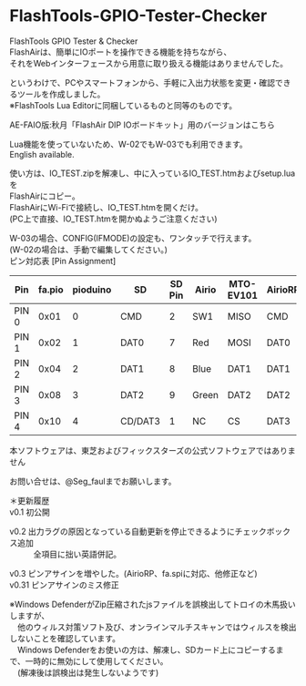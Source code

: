 # FlashTools-GPIO-Tester-Checker
FlashTools GPIO Tester & Checker  
FlashAirは、簡単にIOポートを操作できる機能を持ちながら、  
それをWebインターフェースから用意に取り扱える機能はありませんでした。  
  
というわけで、PCやスマートフォンから、手軽に入出力状態を変更・確認できるツールを作成しました。  
※FlashTools Lua Editorに同梱しているものと同等のものです。  
  
AE-FAIO版:秋月「FlashAir DIP IOボードキット」用のバージョンはこちら  
  
Lua機能を使っていないため、W-02でもW-03でも利用できます。  
English available.  
  
使い方は、IO_TEST.zipを解凍し、中に入っているIO_TEST.htmおよびsetup.luaを  
FlashAirにコピー。  
FlashAirにWi-Fiで接続し、IO_TEST.htmを開くだけ。  
(PC上で直接、IO_TEST.htmを開かぬようご注意ください)  
  
W-03の場合、CONFIG(IFMODE)の設定も、ワンタッチで行えます。  
(W-02の場合は、手動で編集してください。)  
ピン対応表 [Pin Assignment]  

|Pin|fa.pio|pioduino|SD|SD Pin|Airio|MTO-EV101|AirioRP|SPI-1|SPI-2|AKI K-05818|fa.spi|
|----|----|----|----|----|----|----|----|----|----|----|----| 
|PIN 0|0x01|0|CMD|2|SW1|MISO|CMD|DI|MOSI|SDI|MOSI(out)|
|PIN 1|0x02|1|DAT0|7|Red|MOSI|DAT0|DO|MISO|SDO|SCLK(out)|
|PIN 2|0x04|2|DAT1|8|Blue|DAT1|DAT1|DAT1|NC|DAT1(↓NC)|/SS(out)|
|PIN 3|0x08|3|DAT2|9|Green|DAT2|DAT2|DAT2|NC|DAT2(↑NC)|MISO(in)|
|PIN 4|0x10|4|CD/DAT3|1|NC|CS|DAT3|CS|CS|CS|INT(in)|
  
本ソフトウェアは、東芝およびフィックスターズの公式ソフトウェアではありません  
  
お問い合せは、@Seg_faulまでお願いします。  
  
＊更新履歴  
v0.1 初公開  
  
v0.2 出力ラグの原因となっている自動更新を停止できるようにチェックボックス追加  
　　　全項目に拙い英語併記。  
  
v0.3 ピンアサインを増やした。(AirioRP、fa.spiに対応、他修正など)  
v0.31 ピンアサインのミス修正  
  
※Windows DefenderがZip圧縮されたjsファイルを誤検出してトロイの木馬扱いしますが、  
　他のウィルス対策ソフト及び、オンラインマルチスキャンではウィルスを検出しないことを確認しています。  
　Windows Defenderをお使いの方は、解凍し、SDカード上にコピーするまで、一時的に無効にして使用してください。  
　(解凍後は誤検出は発生しないようです)  
  
